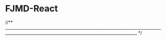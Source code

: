 # FJMD-React
//** ________________________________________________________________________________________________________________________________________________ */